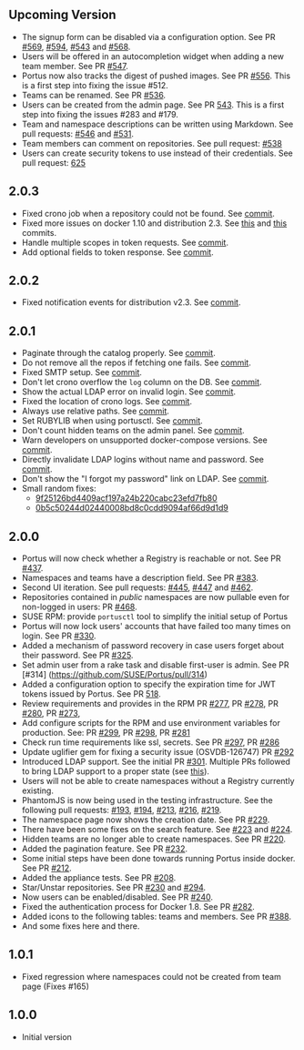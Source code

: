 ## Upcoming Version

- The signup form can be disabled via a configuration option. See PR
[#569](https://github.com/SUSE/Portus/pull/569),
[#594](https://github.com/SUSE/Portus/pull/594),
[#543](https://github.com/SUSE/Portus/pull/543) and
[#568](https://github.com/SUSE/Portus/pull/568).
- Users will be offered in an autocompletion widget when adding a new team
  member. See PR [#547](https://github.com/SUSE/Portus/pull/547).
- Portus now also tracks the digest of pushed images.
  See PR [#556](https://github.com/SUSE/Portus/pull/556). This is a first step
  into fixing the issue #512.
- Teams can be renamed. See PR [#536](https://github.com/SUSE/Portus/pull/536).
- Users can be created from the admin page.
  See PR [543](https://github.com/SUSE/Portus/pull/543). This is a first step
  into fixing the issues #283 and #179.
- Team and namespace descriptions can be written using Markdown. See pull
  requests: [#546](https://github.com/SUSE/Portus/pull/546) and
  [#531](https://github.com/SUSE/Portus/pull/531).
- Team members can comment on repositories. See pull request: [#538](https://github.com/SUSE/Portus/pull/583)
- Users can create security tokens to use instead of their credentials. See pull request: [625](https://github.com/SUSE/Portus/pull/625)

## 2.0.3

- Fixed crono job when a repository could not be found. See [commit](https://github.com/SUSE/Portus/commit/120301caf665f7b637cd7ced7282461436dc1eb7).
- Fixed more issues on docker 1.10 and distribution 2.3. See
[this](https://github.com/SUSE/Portus/commit/841dbd274ed5e7efcb68105f0de13ac2954234dc)
and [this](https://github.com/SUSE/Portus/commit/75d61c6d692ebe6086ce1a16b0899fbcd8916a6e)
commits.
- Handle multiple scopes in token requests. See [commit](https://github.com/SUSE/Portus/commit/87623975690e693c8df1901ce7b255d41b530e5e).
- Add optional fields to token response. See [commit](https://github.com/SUSE/Portus/commit/f6e6e841217e9e543fcaa7af196ce5e5009ab28d).

## 2.0.2

- Fixed notification events for distribution v2.3. See [commit](https://github.com/SUSE/Portus/commit/3817d09108907fa26ddaf5ce23291a326b8b8195).

## 2.0.1

- Paginate through the catalog properly. See [commit](https://github.com/SUSE/Portus/commit/6e31712c6669df569f24daba4020f5d6607ad7db).
- Do not remove all the repos if fetching one fails. See [commit](https://github.com/SUSE/Portus/commit/5626ad9802c663718a3a31675c8383e94e9a10c3).
- Fixed SMTP setup. See [commit](https://github.com/SUSE/Portus/commit/296dabe3dd1c236409aaa31f19fb6e4a2e003c25).
- Don't let crono overflow the `log` column on the DB. See [commit](https://github.com/SUSE/Portus/commit/a0ed6d68c328fe6a9cd5e57506ba1773a96189da).
- Show the actual LDAP error on invalid login. See [commit](https://github.com/SUSE/Portus/commit/260eace6ea7a360a040e230cb9c1c72afcb1abab).
- Fixed the location of crono logs. See [commit](https://github.com/SUSE/Portus/commit/1bd45d8796def0256a1dd84a74a5b3fb4e9b702a).
- Always use relative paths. See [commit](https://github.com/SUSE/Portus/commit/93259fc7affd38f833685f565c0af1bb4d46c876).
- Set RUBYLIB when using portusctl. See [commit](https://github.com/SUSE/Portus/commit/3fdce03646386074a0982d3d642155526dea7753).
- Don't count hidden teams on the admin panel. See [commit](https://github.com/SUSE/Portus/commit/8f57252bb9118016d1098c0936fb69a708dc4d54).
- Warn developers on unsupported docker-compose versions. See [commit](https://github.com/SUSE/Portus/commit/02605b3c3eef72a4a78d8db7fda05df2eae2e7db).
- Directly invalidate LDAP logins without name and password. See [commit](https://github.com/SUSE/Portus/commit/0c0c5a1be243bd42873cb852ebb7b189df16b6fa).
- Don't show the "I forgot my password" link on LDAP. See [commit](https://github.com/SUSE/Portus/commit/1daaf1117e8d83b425373cfae45892e519fd20fa).
- Small random fixes:
  - [9f25126bd4409acf197a24b220cabc23efd7fb80](https://github.com/SUSE/Portus/commit/9f25126bd4409acf197a24b220cabc23efd7fb80)
  - [0b5c50244d02440008bd8c0cdd9094af66d9d1d9](https://github.com/SUSE/Portus/commit/0b5c50244d02440008bd8c0cdd9094af66d9d1d9)

## 2.0.0

- Portus will now check whether a Registry is reachable or not.
See PR [#437](https://github.com/SUSE/Portus/pull/437).
- Namespaces and teams have a description field. See PR
[#383](https://github.com/SUSE/Portus/pull/383).
- Second UI iteration. See pull requests:
[#445](https://github.com/SUSE/Portus/pull/445),
[#447](https://github.com/SUSE/Portus/pull/477) and
[#462](https://github.com/SUSE/Portus/pull/462).
- Repositories contained in *public* namespaces are now pullable even for
non-logged in users: PR [#468](https://github.com/SUSE/Portus/pull/468).
- SUSE RPM: provide `portusctl` tool to simplify the initial setup of Portus
- Portus will now lock users' accounts that have failed too many times on
login. See PR [#330](https://github.com/SUSE/Portus/pull/330).
- Added a mechanism of password recovery in case users forget about their
password. See PR [#325](https://github.com/SUSE/Portus/pull/325).
- Set admin user from a rake task and disable first-user is admin. See PR [#314]
  (https://github.com/SUSE/Portus/pull/314)
- Added a configuration option to specify the expiration time for JWT tokens
issued by Portus. See PR [518](https://github.com/SUSE/Portus/pull/518).
- Review requirements and provides in the RPM
PR [#277](https://github.com/SUSE/Portus/pull/277),
PR [#278](https://github.com/SUSE/Portus/pull/278),
PR [#280](https://github.com/SUSE/Portus/pull/280),
PR [#273](https://github.com/SUSE/Portus/pull/273),
- Add configure scripts for the RPM and use environment variables for
production. See:
PR [#299](https://github.com/SUSE/Portus/pull/299),
PR [#298](https://github.com/SUSE/Portus/pull/298),
PR [#281](https://github.com/SUSE/Portus/pull/281)
- Check run time requirements like ssl, secrets. See
PR [#297](https://github.com/SUSE/Portus/pull/297),
PR [#286](https://github.com/SUSE/Portus/pull/286)
- Update uglifier gem for fixing a security issue (OSVDB-126747)
PR [#292](https://github.com/SUSE/Portus/pull/292)
- Introduced LDAP support. See the initial PR [#301](https://github.com/SUSE/Portus/pull/301).
Multiple PRs followed to bring LDAP support to a proper state (see
[this](https://github.com/SUSE/Portus/pulls?utf8=%E2%9C%93&q=is%3Apr+is%3Aclosed+LDAP+created%3A%3C%3D2015-10-26+)).
- Users will not be able to create namespaces without a Registry currently
existing.
- PhantomJS is now being used in the testing infrastructure. See the following
pull requests: [#193](https://github.com/SUSE/Portus/pull/193),
[#194](https://github.com/SUSE/Portus/pull/194),
[#213](https://github.com/SUSE/Portus/pull/213),
[#216](https://github.com/SUSE/Portus/pull/216),
[#219](https://github.com/SUSE/Portus/pull/219).
- The namespace page now shows the creation date. See PR
[#229](https://github.com/SUSE/Portus/pull/229).
- There have been some fixes on the search feature. See
[#223](https://github.com/SUSE/Portus/pull/223) and
[#224](https://github.com/SUSE/Portus/pull/224).
- Hidden teams are no longer able to create namespaces. See PR
[#220](https://github.com/SUSE/Portus/pull/220).
- Added the pagination feature. See PR [#232](https://github.com/SUSE/Portus/pull/232).
- Some initial steps have been done towards running Portus inside docker. See
PR [#212](https://github.com/SUSE/Portus/pull/212).
- Added the appliance tests. See PR [#208](https://github.com/SUSE/Portus/pull/208).
- Star/Unstar repositories. See PR [#230](https://github.com/SUSE/Portus/pull/230)
and [#294](https://github.com/SUSE/Portus/pull/294).
- Now users can be enabled/disabled. See PR [#240](https://github.com/SUSE/Portus/pull/240).
- Fixed the authentication process for Docker 1.8. See PR
[#282](https://github.com/SUSE/Portus/pull/282).
- Added icons to the following tables: teams and members. See PR
[#388](https://github.com/SUSE/Portus/pull/388).
- And some fixes here and there.

## 1.0.1

- Fixed regression where namespaces could not be created from team page
    (Fixes #165)

## 1.0.0

- Initial version
